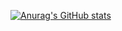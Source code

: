 [![Anurag's GitHub stats](https://github-readme-stats.vercel.app/api?username=MHaggis)](https://github.com/MHaggis/github-readme-stats)

<!--
**MHaggis/MHaggis** is a ✨ _special_ ✨ repository because its `README.md` (this file) appears on your GitHub profile.

Here are some ideas to get you started:

- 🔭 I’m currently working on ...
- 🌱 I’m currently learning ...
- 👯 I’m looking to collaborate on ...
- 🤔 I’m looking for help with ...
- 💬 Ask me about ...
- 📫 How to reach me: ...
- 😄 Pronouns: ...
- ⚡ Fun fact: ...
-->

